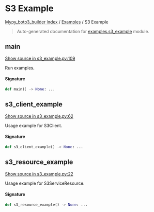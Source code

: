 # S3 Example

[Mypy_boto3_builder Index](../README.md#mypy_boto3_builder-index) /
[Examples](./index.md#examples) /
S3 Example

> Auto-generated documentation for [examples.s3_example](https://github.com/youtype/mypy_boto3_builder/blob/main/examples/s3_example.py) module.

## main

[Show source in s3_example.py:109](https://github.com/youtype/mypy_boto3_builder/blob/main/examples/s3_example.py#L109)

Run examples.

#### Signature

```python
def main() -> None: ...
```



## s3_client_example

[Show source in s3_example.py:62](https://github.com/youtype/mypy_boto3_builder/blob/main/examples/s3_example.py#L62)

Usage example for S3Client.

#### Signature

```python
def s3_client_example() -> None: ...
```



## s3_resource_example

[Show source in s3_example.py:22](https://github.com/youtype/mypy_boto3_builder/blob/main/examples/s3_example.py#L22)

Usage example for S3ServiceResource.

#### Signature

```python
def s3_resource_example() -> None: ...
```

